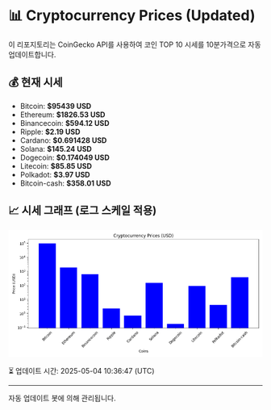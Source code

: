 
# 📊 Cryptocurrency Prices (Updated)

이 리포지토리는 CoinGecko API를 사용하여 코인 TOP 10 시세를 10분가격으로 자동 업데이트합니다.

## 💰 현재 시세
- Bitcoin: **$95439 USD**
- Ethereum: **$1826.53 USD**
- Binancecoin: **$594.12 USD**
- Ripple: **$2.19 USD**
- Cardano: **$0.691428 USD**
- Solana: **$145.24 USD**
- Dogecoin: **$0.174049 USD**
- Litecoin: **$85.85 USD**
- Polkadot: **$3.97 USD**
- Bitcoin-cash: **$358.01 USD**

## 📈 시세 그래프 (로그 스케일 적용)
![Crypto Prices](crypto_prices.png)

⏳ 업데이트 시간: 2025-05-04 10:36:47 (UTC)

---
자동 업데이트 봇에 의해 관리됩니다.
